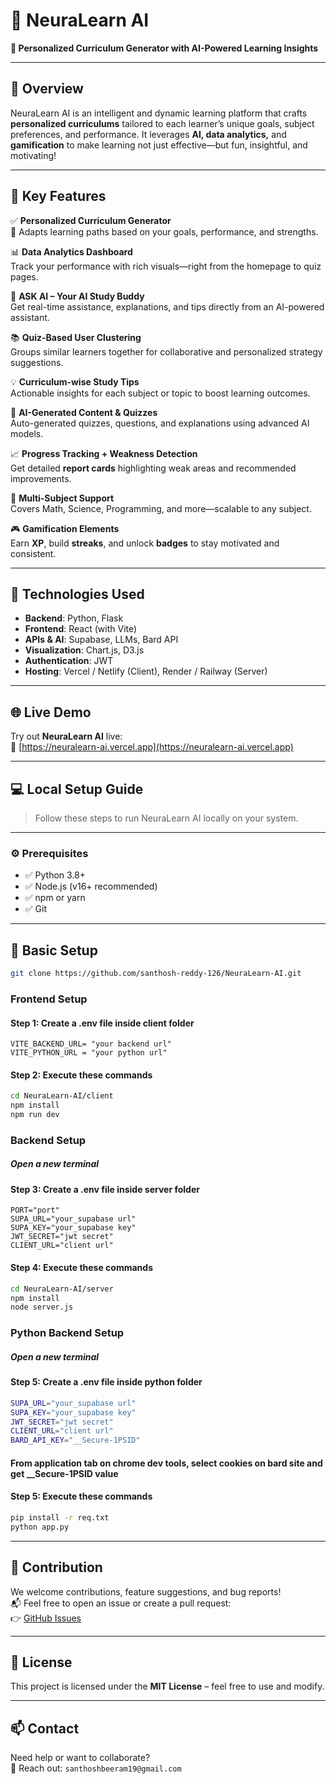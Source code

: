 
# 🚀 NeuraLearn AI

**🌟 Personalized Curriculum Generator with AI-Powered Learning Insights**

---

## 📘 Overview

NeuraLearn AI is an intelligent and dynamic learning platform that crafts **personalized curriculums** tailored to each learner’s unique goals, subject preferences, and performance. It leverages **AI, data analytics,** and **gamification** to make learning not just effective—but fun, insightful, and motivating!

---

## 🔑 Key Features

✅ **Personalized Curriculum Generator**  
🎯 Adapts learning paths based on your goals, performance, and strengths.

📊 **Data Analytics Dashboard**  
Track your performance with rich visuals—right from the homepage to quiz pages.

🤖 **ASK AI – Your AI Study Buddy**  
Get real-time assistance, explanations, and tips directly from an AI-powered assistant.

📚 **Quiz-Based User Clustering**  
Groups similar learners together for collaborative and personalized strategy suggestions.

💡 **Curriculum-wise Study Tips**  
Actionable insights for each subject or topic to boost learning outcomes.

🧠 **AI-Generated Content & Quizzes**  
Auto-generated quizzes, questions, and explanations using advanced AI models.

📈 **Progress Tracking + Weakness Detection**  
Get detailed **report cards** highlighting weak areas and recommended improvements.

📘 **Multi-Subject Support**  
Covers Math, Science, Programming, and more—scalable to any subject.

🎮 **Gamification Elements**  
Earn **XP**, build **streaks**, and unlock **badges** to stay motivated and consistent.

---

## 🧠 Technologies Used

- **Backend**: Python, Flask  
- **Frontend**: React (with Vite)  
- **APIs & AI**: Supabase, LLMs, Bard API  
- **Visualization**: Chart.js, D3.js  
- **Authentication**: JWT  
- **Hosting**: Vercel / Netlify (Client), Render / Railway (Server)

---
## 🌐 Live Demo

Try out **NeuraLearn AI** live:  
🔗 [https://neuralearn-ai.vercel.app](https://neuralearn-ai.vercel.app)

---

## 💻 Local Setup Guide

> Follow these steps to run NeuraLearn AI locally on your system.

---

### ⚙️ Prerequisites

- ✅ Python 3.8+  
- ✅ Node.js (v16+ recommended)  
- ✅ npm or yarn  
- ✅ Git  

---

## 🔧 Basic Setup


```bash
git clone https://github.com/santhosh-reddy-126/NeuraLearn-AI.git
```

### Frontend Setup
#### Step 1: Create a .env file inside client folder
```bard
VITE_BACKEND_URL= "your backend url"
VITE_PYTHON_URL = "your python url"
```

#### Step 2: Execute these commands
``` bash
cd NeuraLearn-AI/client
npm install
npm run dev

```


### Backend Setup
##### Open a new terminal
#### Step 3: Create a .env file inside server folder
```bard
PORT="port"
SUPA_URL="your_supabase url"
SUPA_KEY="your_supabase key"
JWT_SECRET="jwt secret"
CLIENT_URL="client url"
```

#### Step 4: Execute these commands
``` bash
cd NeuraLearn-AI/server
npm install
node server.js
```


### Python Backend Setup
##### Open a new terminal
#### Step 5: Create a .env file inside python folder

```bash
SUPA_URL="your_supabase url"
SUPA_KEY="your_supabase key"
JWT_SECRET="jwt secret"
CLIENT_URL="client url"
BARD_API_KEY="__Secure-1PSID" 
```

#### From application tab on chrome dev tools, select cookies on bard site and get __Secure-1PSID value

#### Step 5: Execute these commands
``` bash
pip install -r req.txt
python app.py
```


---

## 🙌 Contribution

We welcome contributions, feature suggestions, and bug reports!  
📬 Feel free to open an issue or create a pull request:  
👉 [GitHub Issues](https://github.com/santhosh-reddy-126/NeuraLearn-AI/issues)

---

## 📝 License

This project is licensed under the **MIT License** – feel free to use and modify.

---

## 📫 Contact

Need help or want to collaborate?  
📧 Reach out: `santhoshbeeram19@gmail.com`





